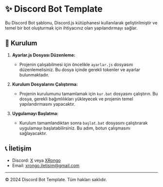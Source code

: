 
# ✨ Discord Bot Template

Bu Discord Bot şablonu, Discord.js kütüphanesi kullanılarak geliştirilmiştir ve temel bir bot oluşturmak için ihtiyacınız olan yapılandırmayı sağlar.

## 📝 Kurulum

1. **Ayarlar.js Dosyası Düzenleme:**
   - Projenin çalışabilmesi için öncelikle `ayarlar.js` dosyasını düzenlemelisiniz. Bu dosya içinde gerekli tokenler ve ayarlar bulunmaktadır.

2. **Kurulum Dosyalarını Çalıştırma:**
   - Projenin kurulumunu tamamlamak için `kur.bat` dosyasını çalıştırın. Bu dosya, gerekli bağımlılıkları yükleyecek ve projenin temel yapılandırmasını yapacaktır.

3. **Uygulamayı Başlatma:**
   - Kurulum tamamlandıktan sonra `başlat.bat` dosyasını çalıştırarak uygulamayı başlatabilirsiniz. Bu adım, botun  çalışmasını sağlayacaktır.

## 📞 İletişim

- Discord: [X](https://discord.gg/FcUwaJZRSS) veya [XRongo](https://discord.com/users/592442056115486723)
- Email: [xrongo.iletisim@gmail.com](mailto:xrongo.iletisim@gmail.com)
---
© 2024 Discord Bot Template. Tüm hakları saklıdır.